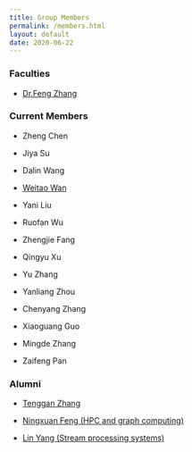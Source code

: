 ```yaml
---
title: Group Members
permalink: /members.html
layout: default
date: 2020-06-22
---
```


### Faculties

+ [Dr.Feng Zhang](https://fengzhangcs.github.io/)

### Current Members

+ Zheng Chen

+ Jiya Su

+ Dalin Wang

+ [Weitao Wan](/wanweitao.html)

+ Yani Liu

+ Ruofan Wu

+ Zhengjie Fang

+ Qingyu Xu

+ Yu Zhang

+ Yanliang Zhou

+ Chenyang Zhang

+ Xiaoguang Guo

+ Mingde Zhang

+ Zaifeng Pan

### Alumni

+ [Tenggan Zhang](/zhangtenggan.html)

+ [Ningxuan Feng (HPC and graph computing)](/fengningxuan.html)

+ [Lin Yang (Stream processing systems)](http://iir.ruc.edu.cn/~yangl/)

